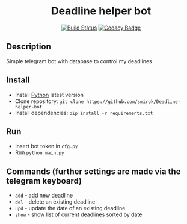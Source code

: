 <div align="center">
<h1>Deadline helper bot</h1>
  
[![Build Status](https://api.travis-ci.org/smirok/deadline-helper-bot.png?branch=master)](https://travis-ci.org/smirok/deadline-helper-bot)
[![Codacy Badge](https://app.codacy.com/project/badge/Grade/ea0f7934d2cd4b9f8c6bf1d52108e4c0)](https://www.codacy.com/manual/smirok/Deadline-helper-bot?utm_source=github.com&amp;utm_medium=referral&amp;utm_content=smirok/Deadline-helper-bot&amp;utm_campaign=Badge_Grade)
</div>

## Description
Simple telegram bot with database to control my deadlines

## Install
-   Install [Python](https://www.python.org/downloads/) latest version 
-   Clone repository: `git clone https://github.com/smirok/Deadline-helper-bot`
-   Install dependencies: `pip install -r requirements.txt`

## Run
-   Insert bot token in `cfg.py`
-   Run `python main.py`

## Commands (further settings are made via the telegram keyboard)
-   `add` - add new deadline
-   `del` - delete an existing deadline
-   `upd` - update the date of an existing deadline
-   `show` - show list of current deadlines sorted by date
